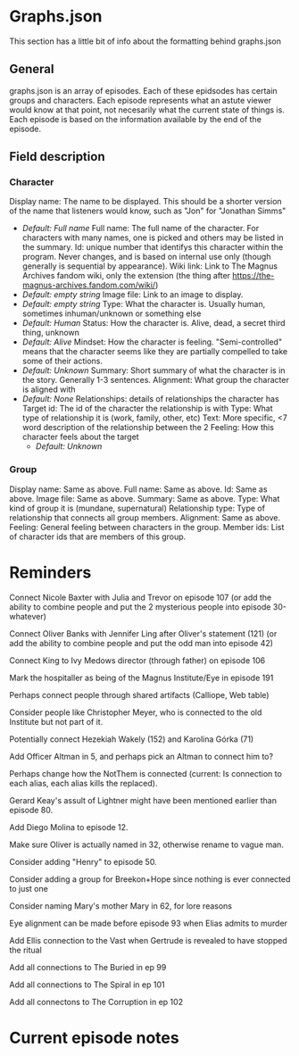 # Graphs.json
This section has a little bit of info about the formatting behind graphs.json

## General
graphs.json is an array of episodes.
Each of these epidsodes has certain groups and characters.
Each episode represents what an astute viewer would know at that point, not necesarily what the current state of things is.
Each episode is based on the information available by the end of the episode.
## Field description
### Character
Display name: The name to be displayed. This should be a shorter version of the name that listeners would know, such as "Jon" for "Jonathan Simms"
 - *Default: Full name*
Full name: The full name of the character. For characters with many names, one is picked and others may be listed in the summary.
Id: unique number that identifys this character within the program. Never changes, and is based on internal use only (though generally is sequential by appearance).
Wiki link: Link to The Magnus Archives fandom wiki, only the extension (the thing after https://the-magnus-archives.fandom.com/wiki/)
 - *Default: empty string*
Image file: Link to an image to display.
 - *Default: empty string*
Type: What the character is. Usually human, sometimes inhuman/unknown or something else
 - *Default: Human*
Status: How the character is. Alive, dead, a secret third thing, unknown
 - *Default: Alive*
Mindset: How the character is feeling. "Semi-controlled" means that the character seems like they are partially compelled to take some of their actions.
 - *Default: Unknown*
Summary: Short summary of what the character is in the story. Generally 1-3 sentences.
Alignment: What group the character is aligned with
 - *Default: None*
Relationships: details of relationships the character has
    Target id: The id of the character the relationship is with
    Type: What type of relationship it is (work, family, other, etc)
    Text: More specific, <7 word description of the relationship between the 2
    Feeling: How this character feels about the target
     - *Default: Unknown*
### Group
Display name: Same as above.
Full name: Same as above.
Id: Same as above.
Image file: Same as above.
Summary: Same as above.
Type: What kind of group it is (mundane, supernatural)
Relationship type: Type of relationship that connects all group members.
Alignment: Same as above.
Feeling: General feeling between characters in the group.
Member ids: List of character ids that are members of this group.

# Reminders
Connect Nicole Baxter with Julia and Trevor on episode 107 (or add the ability to combine people and put the 2 mysterious people into episode 30-whatever)

Connect Oliver Banks with Jennifer Ling after Oliver's statement (121) (or add the ability to combine people and put the odd man into episode 42)

Connect King to Ivy Medows director (through father) on episode 106

Mark the hospitaller as being of the Magnus Institute/Eye in episode 191

Perhaps connect people through shared artifacts (Calliope, Web table)

Consider people like Christopher Meyer, who is connected to the old Institute but not part of it.

Potentially connect Hezekiah Wakely (152) and Karolina Górka (71)

Add Officer Altman in 5, and perhaps pick an Altman to connect him to?

Perhaps change how the NotThem is connected (current: Is connection to each alias, each alias kills the replaced).

Gerard Keay's assult of Lightner might have been mentioned earlier than episode 80.

Add Diego Molina to episode 12.

Make sure Oliver is actually named in 32, otherwise rename to vague man.

Consider adding "Henry" to episode 50.

Consider adding a group for Breekon+Hope since nothing is ever connected to just one

Consider naming Mary's mother Mary in 62, for lore reasons

Eye alignment can be made before episode 93 when Elias admits to murder

Add Ellis connection to the Vast when Gertrude is revealed to have stopped the ritual

Add all connections to The Buried in ep 99

Add all connections to The Spiral in ep 101

Add all connectons to The Corruption in ep 102

# Current episode notes
